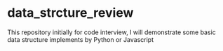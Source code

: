 # data_strcture_review
This repository initially for code interview, I will demonstrate some basic data structure implements by Python or Javascript
